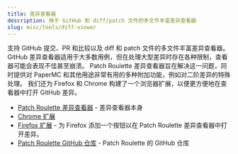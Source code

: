 ```yaml
---
title: 差异查看器
description: 用于 GitHub 和 diff/patch 文件的多文件丰富差异查看器
slug: misc/tools/diff-viewer
---
```


支持 GitHub 提交、PR 和比较以及 diff 和 patch 文件的多文件丰富差异查看器。
GitHub 差异查看器适用于大多数用例，但在处理大型差异时存在各种限制，查看器可能会表现不佳甚至崩溃。
Patch Roulette 差异查看器旨在解决这一问题，同时提供对 PaperMC 和其他用途非常有用的多种附加功能，例如对二阶差异的特殊处理。
我们还为 Firefox 和 Chrome 构建了一个浏览器扩展，以便更方便地在查看器中打开 GitHub 差异。

- [Patch Roulette 差异查看器](https://patch-roulette.papermc.io/diff) - 差异查看器本身
- [Chrome 扩展](https://chromewebstore.google.com/detail/patch-roulette/feaaoepdocmiibjilhoahgldkaajfnhb)
- [Firefox 扩展](https://addons.mozilla.org/en-US/firefox/addon/patch-roulette/) - 为 Firefox 添加一个按钮以在 Patch Roulette 差异查看器中打开差异。
- [Patch Roulette GitHub 仓库](https://github.com/PaperMC/patch-roulette) - Patch Roulette 的 GitHub 仓库
